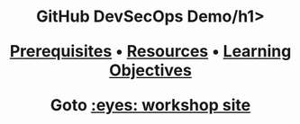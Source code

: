 <!-- markdownlint-disable MD033 -->

<h1 align="center">GitHub DevSecOps Demo/h1>

<p align="center">
  <a href="https://github-partner-demo-library.github.io/github-devsecops-fundamentals/prerequisites">Prerequisites</a> •
  <a href="https://github-partner-demo-library.github.io/github-devsecops-fundamentals/#resources">Resources</a> •
  <a href="https://github-partner-demo-library.github.io/github-devsecops-fundamentals/#learning-objectives">Learning Objectives</a>
</p>

<p align="center">
Goto <a style="font-weight=bold" href="https://github-partner-demo-library.github.io/github-devsecops-fundamentals">:eyes: workshop site</a>
</p>
